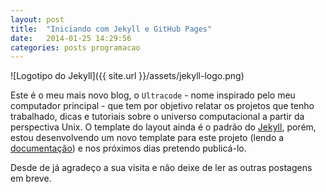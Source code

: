 ```yaml
---
layout: post
title:  "Iniciando com Jekyll e GitHub Pages"
date:   2014-01-25 14:29:56
categories: posts programacao
---
```


![Logotipo do Jekyll]({{ site.url }}/assets/jekyll-logo.png)

Este é o meu mais novo blog, o `Ultracode` - nome inspirado pelo meu computador principal - que tem por objetivo relatar os projetos que tenho trabalhado, dicas e tutoriais sobre o universo computacional a partir da perspectiva Unix. O template do layout ainda é o padrão do [Jekyll][jekyll], porém, estou desenvolvendo um novo template para este projeto (lendo a [documentação][jekyll-docs]) e nos próximos dias pretendo publicá-lo.

Desde de já agradeço a sua visita e não deixe de ler as outras postagens em breve.

[jekyll]:      http://jekyllrb.com
[jekyll-docs]: http://jekyllrb.com/docs/home/